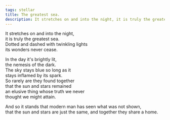 ```yaml
---
tags: stellar
title: The greatest sea.
description: It stretches on and into the night, it is truly the greatest sea.
---
```




It stretches on and into the night,  
it is truly the greatest sea.  
Dotted and dashed with twinkling lights  
its wonders never cease.  


In the day it's brightly lit,  
the nemesis of the dark.  
The sky stays blue so long as it  
stays inflamed by its spark.  
So rarely are they found together  
that the sun and stars remained  
an elusive thing whose truth we never  
thought we might attain.  


And so it stands that modern man has seen what was not shown,  
that the sun and stars are just the same, and together they share a home.  
